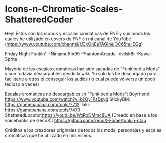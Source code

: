 # Icons-n-Chromatic-Scales-ShatteredCoder
Hey! Estos son los iconos y escalas cromáticas de FNF y sus mods los cuales he utilizado en covers de FNF en mi canal de YouTube
(https://www.youtube.com/channel/UCxOnEe7AGlnejOC65nulEGg)

Friday Night Funkin':
-Ninjamuffin99
-PhantomArcade
-evilsk8r
-Kawai Sprite

Mayoría de las escalas cromáticas han sido sacadas de "Funkipedia Mods" y son todavía descargables desde la wiki. Yo solo las he descargado para facilitarle a otros el conseguir los audios (lo cual puede volverse un poco tedioso a veces)

Escalas cromáticas no descargables en "Funkipedia Mods":
Boyfriend: https://www.youtube.com/watch?v=b2Qy1PsDsyg
StickyBM: https://gamebanana.com/tools/7712
Taki: https://gamebanana.com/tools/7473
ShatteredLocutor:https://youtu.be/WxRoDMmc8UA
 (Creado en base a los voicebanks de GenoX): https://github.com/GenoX-Fome/funkin-utau

Créditos a los creadores originales de todos los mods, personajes y escalas cromáticas que he utilizado en mis videos.
